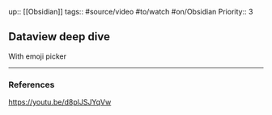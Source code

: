 up:: [[Obsidian]]
tags:: #source/video #to/watch #on/Obsidian 
Priority:: 3

## Dataview deep dive

With emoji picker

---
### References

https://youtu.be/d8plJSJYqVw